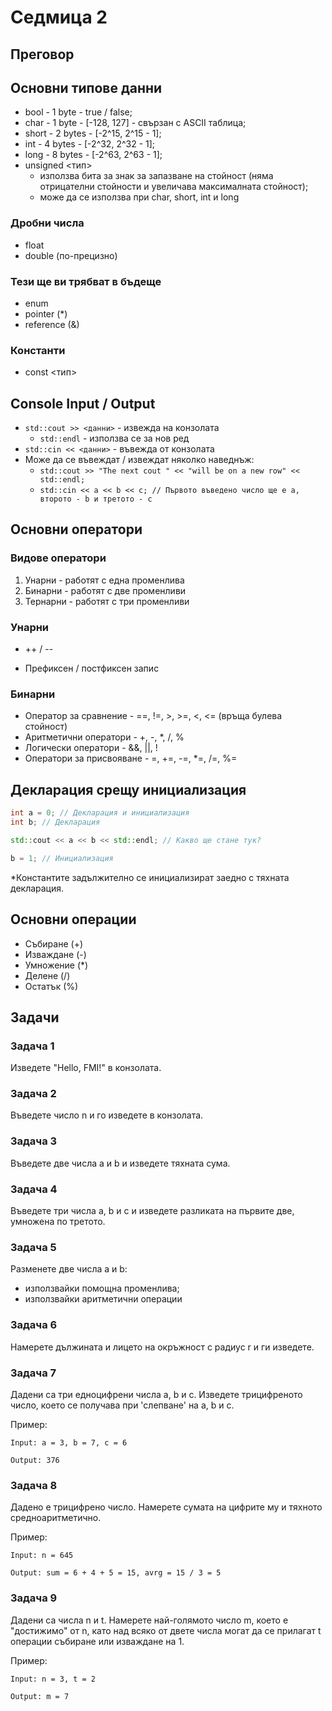 # Седмица 2

## Преговор

## Основни типове данни

- bool - 1 byte - true / false;
- char - 1 byte - [-128, 127] - свързан с ASCII таблица;
- short - 2 bytes - [-2^15, 2^15 - 1];
- int - 4 bytes - [-2^32, 2^32 - 1];
- long - 8 bytes - [-2^63, 2^63 - 1];
- unsigned <тип>
  - използва бита за знак за запазване на стойност (няма отрицателни стойности и увеличава максималната стойност);
  - може да се използва при char, short, int и long

### Дробни числа

- float
- double (по-прецизно)

### Тези ще ви трябват в бъдеще

- enum
- pointer (*)
- reference (&)

### Константи

- const <тип>

## Console Input / Output

- ```std::cout >> <данни>``` - извежда на конзолата
  - ```std::endl``` - използва се за нов ред
- ```std::cin << <данни>``` - въвежда от конзолата
- Може да се въвеждат / извеждат няколко наведнъж:
  - ```std::cout >> "The next cout " << "will be on a new row" << std::endl;```
  - ```std::cin << a << b << c; // Първото въведено число ще е a, второто - b и третото - c```

## Основни оператори

### Видове оператори

1. Унарни - работят с една променлива
2. Бинарни - работят с две променливи
3. Тернарни - работят с три променливи

### Унарни

- ++ / --

- Префиксен / постфиксен запис

### Бинарни

- Оператор за сравнение - ==, !=, >, >=, <, <= (връща булева стойност)
- Аритметични оператори - +, -, *, /, %
- Логически оператори - &&, ||, !
- Оператори за присвояване - =, +=, -=, *=, /=, %=

## Декларация срещу инициализация

```c++
int a = 0; // Декларация и инициализация
int b; // Декларация

std::cout << a << b << std::endl; // Какво ще стане тук? 

b = 1; // Инициализация 
```

*Константите задължително се инициализират заедно с тяхната декларация.

## Основни операции

- Събиране (+)
- Изваждане (-)
- Умножение (*)
- Делене (/)
- Остатък (%)

## Задачи

### Задача 1

Изведете "Hello, FMI!" в конзолата.

### Задача 2

Въведете число n и го изведете в конзолата.

### Задача 3

Въведете две числа a и b и изведете тяхната сума.

### Задача 4

Въведете три числа a, b и c и изведете разликата на първите две, умножена по третото.

### Задача 5

Разменете две числа a и b:

- използвайки помощна променлива;
- използвайки аритметични операции

### Задача 6

Намерете дължината и лицето на окръжност с радиус r и ги изведете.

### Задача 7

Дадени са три едноцифрени числа a, b и c. Изведете трицифреното число, което се получава при 'слепване' на a, b и c.

Пример:

```text
Input: a = 3, b = 7, c = 6

Output: 376
```

### Задача 8

Дадено е трицифрено число. Намерете сумата на цифрите му и тяхното средноаритметично.

Пример:

```text
Input: n = 645

Output: sum = 6 + 4 + 5 = 15, avrg = 15 / 3 = 5
```

### Задача 9

Дадени са числа n и t. Намерете най-голямото число m, което е "достижимо" от n, като над всяко от двете числа могат да се прилагат t операции събиране или изваждане на 1.

Пример:

```text
Input: n = 3, t = 2

Output: m = 7
```
